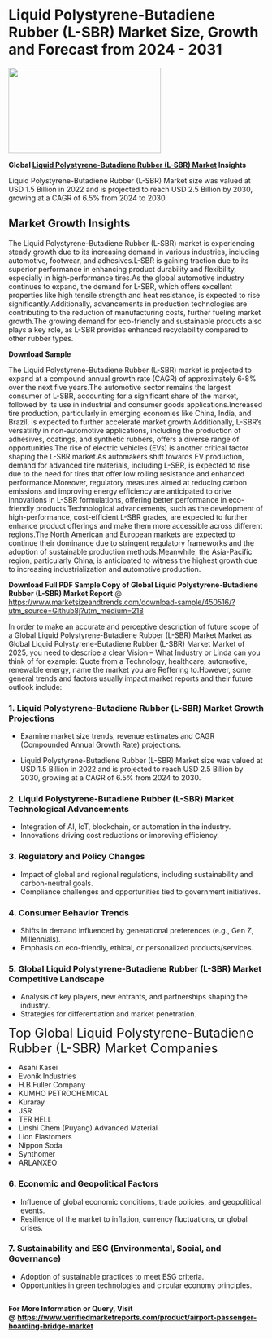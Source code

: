 <H1>Liquid Polystyrene-Butadiene Rubber (L-SBR) Market Size, Growth and Forecast from 2024 - 2031</H1><img class="aligncenter size-medium wp-image-584254" src="https://thirdeyenews.in/wp-content/uploads/2024/09/Global-Market-Research-300x168.jpeg" alt="" width="300" height="168" /><p><strong>Global&nbsp;<a href="https://www.marketsizeandtrends.com/download-sample/450516/?utm_source=Github8j?utm_medium=218">Liquid Polystyrene-Butadiene Rubber (L-SBR) Market</a> Insights</strong></p><p>Liquid Polystyrene-Butadiene Rubber (L-SBR) Market size was valued at USD 1.5 Billion in 2022 and is projected to reach USD 2.5 Billion by 2030, growing at a CAGR of 6.5% from 2024 to 2030.</p><p><h2>Market Growth Insights</h2> <p>The Liquid Polystyrene-Butadiene Rubber (L-SBR) market is experiencing steady growth due to its increasing demand in various industries, including automotive, footwear, and adhesives.L-SBR is gaining traction due to its superior performance in enhancing product durability and flexibility, especially in high-performance tires.As the global automotive industry continues to expand, the demand for L-SBR, which offers excellent properties like high tensile strength and heat resistance, is expected to rise significantly.Additionally, advancements in production technologies are contributing to the reduction of manufacturing costs, further fueling market growth.The growing demand for eco-friendly and sustainable products also plays a key role, as L-SBR provides enhanced recyclability compared to other rubber types.</p> <p><strong>Download Sample</strong></p> <p>The Liquid Polystyrene-Butadiene Rubber (L-SBR) market is projected to expand at a compound annual growth rate (CAGR) of approximately 6-8% over the next five years.The automotive sector remains the largest consumer of L-SBR, accounting for a significant share of the market, followed by its use in industrial and consumer goods applications.Increased tire production, particularly in emerging economies like China, India, and Brazil, is expected to further accelerate market growth.Additionally, L-SBR’s versatility in non-automotive applications, including the production of adhesives, coatings, and synthetic rubbers, offers a diverse range of opportunities.The rise of electric vehicles (EVs) is another critical factor shaping the L-SBR market.As automakers shift towards EV production, demand for advanced tire materials, including L-SBR, is expected to rise due to the need for tires that offer low rolling resistance and enhanced performance.Moreover, regulatory measures aimed at reducing carbon emissions and improving energy efficiency are anticipated to drive innovations in L-SBR formulations, offering better performance in eco-friendly products.Technological advancements, such as the development of high-performance, cost-efficient L-SBR grades, are expected to further enhance product offerings and make them more accessible across different regions.The North American and European markets are expected to continue their dominance due to stringent regulatory frameworks and the adoption of sustainable production methods.Meanwhile, the Asia-Pacific region, particularly China, is anticipated to witness the highest growth due to increasing industrialization and automotive production.<p><span class=""><strong>Download Full PDF Sample Copy of Global Liquid Polystyrene-Butadiene Rubber (L-SBR) Market Report</strong> @ <a href="https://www.marketsizeandtrends.com/download-sample/450516/?utm_source=Github8j?utm_medium=218" target="_blank">https://www.marketsizeandtrends.com/download-sample/450516/?utm_source=Github8j?utm_medium=218</a></span></p><p>In order to make an accurate and perceptive description of future scope of a Global&nbsp;Liquid Polystyrene-Butadiene Rubber (L-SBR) Market Market as Global&nbsp;Liquid Polystyrene-Butadiene Rubber (L-SBR) Market Market of 2025, you need to describe a clear Vision &ndash; What Industry or Linda can you think of for example: Quote from a Technology, healthcare, automotive, renewable energy, name the market you are Reffering to.However, some general trends and factors usually impact market reports and their future outlook include:</p><h3>1.&nbsp;<strong>Liquid Polystyrene-Butadiene Rubber (L-SBR) Market Growth Projections</strong></h3><ul><li>Examine market size trends, revenue estimates and CAGR (Compounded Annual Growth Rate) projections.</li><li><p>Liquid Polystyrene-Butadiene Rubber (L-SBR) Market size was valued at USD 1.5 Billion in 2022 and is projected to reach USD 2.5 Billion by 2030, growing at a CAGR of 6.5% from 2024 to 2030.</p></li></ul><h3>2.&nbsp;<strong>Liquid Polystyrene-Butadiene Rubber (L-SBR) Market Technological Advancements</strong></h3><ul><li>Integration of AI, IoT, blockchain, or automation in the industry.</li><li>Innovations driving cost reductions or improving efficiency.</li></ul><h3>3.&nbsp;<strong>Regulatory and Policy Changes</strong></h3><ul><li>Impact of global and regional regulations, including sustainability and carbon-neutral goals.</li><li>Compliance challenges and opportunities tied to government initiatives.</li></ul><h3>4.&nbsp;<strong>Consumer Behavior Trends</strong></h3><ul><li>Shifts in demand influenced by generational preferences (e.g., Gen Z, Millennials).</li><li>Emphasis on eco-friendly, ethical, or personalized products/services.</li></ul><h3>5.&nbsp;<strong>Global Liquid Polystyrene-Butadiene Rubber (L-SBR) Market Competitive Landscape</strong></h3><ul><li>Analysis of key players, new entrants, and partnerships shaping the industry.</li><li>Strategies for differentiation and market penetration.</li></ul><p data-pm-slice="1 1 []"><span style="color: inherit; font-family: inherit; font-size: 25px;">Top Global Liquid Polystyrene-Butadiene Rubber (L-SBR) Market Companies</span></p><div class="" data-test-id=""><p><li>Asahi Kasei</li><li> Evonik Industries</li><li> H.B.Fuller Company</li><li> KUMHO PETROCHEMICAL</li><li> Kuraray</li><li> JSR</li><li> TER HELL</li><li> Linshi Chem (Puyang) Advanced Material</li><li> Lion Elastomers</li><li> Nippon Soda</li><li> Synthomer</li><li> ARLANXEO</li></p></div><h3>6.&nbsp;<strong>Economic and Geopolitical Factors</strong></h3><ul><li>Influence of global economic conditions, trade policies, and geopolitical events.</li><li>Resilience of the market to inflation, currency fluctuations, or global crises.</li></ul><h3>7.&nbsp;<strong>Sustainability and ESG (Environmental, Social, and Governance)</strong></h3><ul><li>Adoption of sustainable practices to meet ESG criteria.</li><li>Opportunities in green technologies and circular economy principles.</li></ul><h2><strong style="font-size: 14px;">For More Information or Query, Visit @&nbsp;</strong><a style="background-color: #ffffff; font-size: 14px;" href="https://www.marketsizeandtrends.com/report/liquid-polystyrene-butadiene-rubber-l-sbr-market/" target="_blank">https://www.verifiedmarketreports.com/product/airport-passenger-boarding-bridge-market</a></h2>